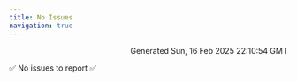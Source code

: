 ```yaml
---
title: No Issues
navigation: true
---
```


<p style="text-align:right;color:#cccs">
Generated Sun, 16 Feb 2025 22:10:54 GMT
</p>
<p>✅ No issues to report ✅</p>



